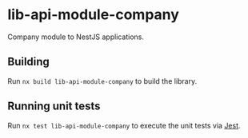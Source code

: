 # lib-api-module-company

Company module to NestJS applications.

## Building

Run `nx build lib-api-module-company` to build the library.

## Running unit tests

Run `nx test lib-api-module-company` to execute the unit tests via [Jest](https://jestjs.io).
